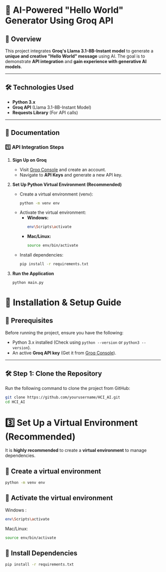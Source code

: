 # 🚀 AI-Powered "Hello World" Generator Using Groq API  

## 📌 Overview  
This project integrates **Groq's Llama 3.1-8B-Instant model** to generate a **unique and creative "Hello World" message** using AI. The goal is to demonstrate **API integration** and **gain experience with generative AI models**.  

---

## 🛠️ Technologies Used  
- **Python 3.x**  
- **Groq API** (Llama 3.1-8B-Instant Model)  
- **Requests Library** (For API calls)  

---

## 📜 Documentation  

### 1️⃣ API Integration Steps  
1. **Sign Up on Groq**  
   - Visit [Groq Console](https://console.groq.com/) and create an account.  
   - Navigate to **API Keys** and generate a new API key.  

2. **Set Up Python Virtual Environment (Recommended)**  
   - Create a virtual environment (venv):  
     ```sh
     python -m venv env
     ```
   - Activate the virtual environment:  
     - **Windows:**  
       ```sh
       env\Scripts\activate
       ```
     - **Mac/Linux:**  
       ```sh
       source env/bin/activate
       ```
   - Install dependencies:  
     ```sh
     pip install -r requirements.txt
     ```

3. **Run the Application**  
   ```sh
   python main.py

# 🚀 Installation & Setup Guide

## 📌 Prerequisites
Before running the project, ensure you have the following:
- Python 3.x installed (Check using `python --version` or `python3 --version`).
- An active **Groq API key** (Get it from [Groq Console](https://console.groq.com/)).

---

## 🛠️ **Step 1: Clone the Repository**
Run the following command to clone the project from GitHub:
```sh
git clone https://github.com/yourusername/HCI_AI.git
cd HCI_AI
```
# 3️⃣ Set Up a Virtual Environment (Recommended)  

It is **highly recommended** to create a **virtual environment** to manage dependencies.

## 🔹 Create a virtual environment  
```sh
python -m venv env
```
## 🔹 Activate the virtual environment
Windows : 
```sh
env\Scripts\activate
```
Mac/Linux:
```sh
source env/bin/activate
```
## 🔹 Install Dependencies
```sh
pip install -r requirements.txt
```
